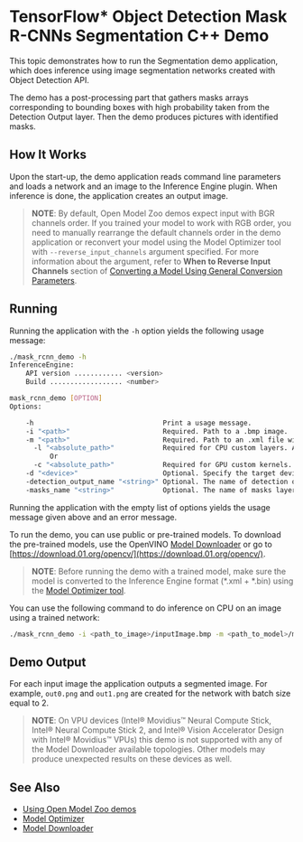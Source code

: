 # TensorFlow* Object Detection Mask R-CNNs Segmentation C++ Demo

This topic demonstrates how to run the Segmentation demo application, which does inference using image segmentation networks created with Object Detection API.

The demo has a post-processing part that gathers masks arrays corresponding to bounding boxes with high probability taken from the Detection Output layer. Then the demo produces pictures with identified masks.

## How It Works

Upon the start-up, the demo application reads command line parameters and loads a network and an image to the Inference Engine plugin. When inference is done, the application creates an output image.

> **NOTE**: By default, Open Model Zoo demos expect input with BGR channels order. If you trained your model to work with RGB order, you need to manually rearrange the default channels order in the demo application or reconvert your model using the Model Optimizer tool with `--reverse_input_channels` argument specified. For more information about the argument, refer to **When to Reverse Input Channels** section of [Converting a Model Using General Conversion Parameters](https://docs.openvinotoolkit.org/latest/_docs_MO_DG_prepare_model_convert_model_Converting_Model_General.html).

## Running

Running the application with the `-h` option yields the following usage message:
```sh
./mask_rcnn_demo -h
InferenceEngine:
    API version ............ <version>
    Build .................. <number>

mask_rcnn_demo [OPTION]
Options:

    -h                                Print a usage message.
    -i "<path>"                       Required. Path to a .bmp image.
    -m "<path>"                       Required. Path to an .xml file with a trained model.
      -l "<absolute_path>"            Required for CPU custom layers. Absolute path to a shared library with the kernels implementations.
          Or
      -c "<absolute_path>"            Required for GPU custom kernels. Absolute path to the .xml file with the kernels descriptions.
    -d "<device>"                     Optional. Specify the target device to infer on (the list of available devices is shown below). Use "-d HETERO:<comma-separated_devices_list>" format to specify HETERO plugin. The demo will look for a suitable plugin for a specified device (CPU by default).
    -detection_output_name "<string>" Optional. The name of detection output layer. Default value is "detection_output"
    -masks_name "<string>"            Optional. The name of masks layer. Default value is "masks"
```

Running the application with the empty list of options yields the usage message given above and an error message.

To run the demo, you can use public or pre-trained models. To download the pre-trained models, use the OpenVINO [Model Downloader](../../tools/downloader/README.md) or go to [https://download.01.org/opencv/](https://download.01.org/opencv/).

> **NOTE**: Before running the demo with a trained model, make sure the model is converted to the Inference Engine format (\*.xml + \*.bin) using the [Model Optimizer tool](https://docs.openvinotoolkit.org/latest/_docs_MO_DG_Deep_Learning_Model_Optimizer_DevGuide.html).

You can use the following command to do inference on CPU on an image using a trained network:
```sh
./mask_rcnn_demo -i <path_to_image>/inputImage.bmp -m <path_to_model>/mask_rcnn_inception_resnet_v2_atrous_coco.xml
```

## Demo Output

For each input image the application outputs a segmented image. For example, `out0.png` and `out1.png` are created for the network with batch size equal to 2.

> **NOTE**: On VPU devices (Intel® Movidius™ Neural Compute Stick, Intel® Neural Compute Stick 2, and Intel® Vision Accelerator Design with Intel® Movidius™ VPUs) this demo is not supported with any of the Model Downloader available topologies. Other models may produce unexpected results on these devices as well.

## See Also
* [Using Open Model Zoo demos](../README.md)
* [Model Optimizer](https://docs.openvinotoolkit.org/latest/_docs_MO_DG_Deep_Learning_Model_Optimizer_DevGuide.html)
* [Model Downloader](../../tools/downloader/README.md)

